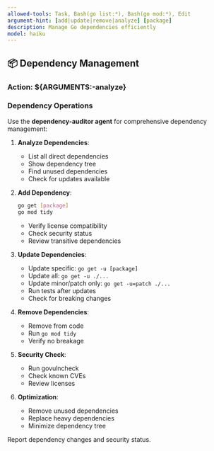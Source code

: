 ```yaml
---
allowed-tools: Task, Bash(go list:*), Bash(go mod:*), Edit
argument-hint: [add|update|remove|analyze] [package]
description: Manage Go dependencies efficiently
model: haiku
---
```


## 📦 Dependency Management

### Action: ${ARGUMENTS:-analyze}

### Dependency Operations

Use the **dependency-auditor agent** for comprehensive dependency management:

1. **Analyze Dependencies**:
   - List all direct dependencies
   - Show dependency tree
   - Find unused dependencies
   - Check for updates available

2. **Add Dependency**:
   ```bash
   go get [package]
   go mod tidy
   ```
   - Verify license compatibility
   - Check security status
   - Review transitive dependencies

3. **Update Dependencies**:
   - Update specific: `go get -u [package]`
   - Update all: `go get -u ./...`
   - Update minor/patch only: `go get -u=patch ./...`
   - Run tests after updates
   - Check for breaking changes

4. **Remove Dependencies**:
   - Remove from code
   - Run `go mod tidy`
   - Verify no breakage

5. **Security Check**:
   - Run govulncheck
   - Check known CVEs
   - Review licenses

6. **Optimization**:
   - Remove unused dependencies
   - Replace heavy dependencies
   - Minimize dependency tree

Report dependency changes and security status.
